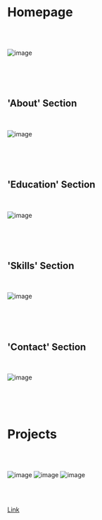 # Homepage

<br>
<br>

![image](https://github.com/GabrielZolk/new-portfolio/assets/109248116/24658b68-1dde-4dad-82ab-1b8e34ece6f6)

<br>
<br>
<br>

## 'About' Section

<br>

![image](https://github.com/GabrielZolk/new-portfolio/assets/109248116/0f79f2a5-d443-46b2-8073-b94551796d22)

<br>
<br>
<br>

## 'Education' Section

<br>

![image](https://github.com/GabrielZolk/new-portfolio/assets/109248116/69b7383e-4c04-4ef6-b87a-bada21ebdb18)

<br>
<br>
<br>

## 'Skills' Section

<br>

![image](https://github.com/GabrielZolk/new-portfolio/assets/109248116/f6e26a61-3c58-4d06-a3e7-a37523781043)

<br>
<br>
<br>

## 'Contact' Section

<br>

![image](https://github.com/GabrielZolk/new-portfolio/assets/109248116/47762430-2478-491c-9251-d61054d372bd)

<br>
<br>
<br>

# Projects

<br>
<br>

![image](https://github.com/GabrielZolk/new-portfolio/assets/109248116/3c063ffe-b3a3-4189-a103-d4adf7bf42bb)
![image](https://github.com/GabrielZolk/new-portfolio/assets/109248116/08fb6c11-6816-45d6-8d35-71e394952875)
![image](https://github.com/GabrielZolk/new-portfolio/assets/109248116/62b9fb34-b422-4295-8564-b43e89a0c084)

<br>
<br>

[Link](https://gabrielzolk.github.io/new-portfolio/#home)
